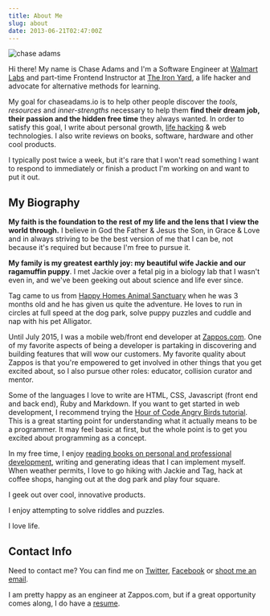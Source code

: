 ```yaml
---
title: About Me
slug: about
date: 2013-06-21T02:47:00Z
---
```


![chase adams](/img/chaseadamsio.png)

Hi there! My name is Chase Adams and I'm a Software Engineer at [Walmart Labs](http://www.walmartlabs.com) and part-time Frontend Instructor at <a href="http://www.theironyard.com">The Iron Yard</a>, a life hacker and advocate for alternative methods for learning.

My goal for chaseadams.io is to help other people discover the *tools*, *resources* and *inner-strengths* necessary to help them **find their dream job, their passion and the hidden free time** they always wanted. In order to satisfy this goal, I write about personal growth, [life hacking](/hacker/) & web technologies. I also write reviews on books, software, hardware and other cool products.

I typically post twice a week, but it's rare that I won't read something I want to respond to immediately or finish a product I'm working on and want to put it out.

## My Biography

**My faith is the foundation to the rest of my life and the lens that I view the world through.** I believe in God the Father & Jesus the Son, in Grace & Love and in always striving to be the best version of me that I can be, not because it's required but because I'm free to pursue it.

**My family is my greatest earthly joy: my beautiful wife Jackie and our ragamuffin puppy**. I met Jackie over a fetal pig in a biology lab that I wasn't even in, and we've been geeking out about science and life ever since.

Tag came to us from [Happy Homes Animal Sanctuary][8] when he was 3 months old and he has given us quite the adventure. He loves to run in circles at full speed at the dog park, solve puppy puzzles and cuddle and nap with his pet Alligator.

Until July 2015, I was a mobile web/front end developer at [Zappos.com][9]. One of my favorite aspects of being a developer is partaking in discovering and building features that will wow our customers. My favorite quality about Zappos is that you're empowered to get involved in other things that you get excited about, so I also pursue other roles: educator, collision curator and mentor.

Some of the languages I love to write are HTML, CSS, Javascript (front end and back end), Ruby and Markdown. If you want to get started in web development, I recommend trying the [Hour of Code Angry Birds tutorial][10]. This is a great starting point for understanding what it actually means to be a programmer. It may feel basic at first, but the whole point is to get you excited about programming as a concept.

In my free time, I enjoy [reading books on personal and professional development][11], writing and generating ideas that I can implement myself. When weather permits, I love to go hiking with Jackie and Tag, hack at coffee shops, hanging out at the dog park and play four square.

I geek out over cool, innovative products.

I enjoy attempting to solve riddles and puzzles.

I love life.

## Contact Info

Need to contact me? You can find me on [Twitter][12], [Facebook][13] or [shoot me an email][14].

I am pretty happy as an engineer at Zappos.com, but if a great opportunity comes along, I do have a [resume][15].

[1]: /2013/12/08/my-story-why-i-believe-in-the-hour-of-code-initiative/
 [2]: /2014/01/14/the-dangers-of-a-controversial-statement-without-context/
 [3]: /2013/11/07/dear-developer-use-tools-dont-be-one/
 [4]: /2013/10/15/my-eulogy/
 [5]: http://bit.ly/1e4yusU
 [6]: http://bit.ly/19RXcgu
 [7]: http://www.realchaseadams.com/imgs/2014/01/me_and_tag-300x300.jpg
 [8]: http://happyhomeanimalsanctuary.org/
 [9]: http://www.zappos.com
 [10]: http://learn.code.org/hoc/1
 [11]: http://bit.ly/1hqSp4S
 [12]: http://www.twitter.com/chaseadamsio
 [13]: http://www.facebook.com/realchaseadams
 [14]: http://www.google.com/recaptcha/mailhide/d?k=01FsOpvbvqvPQdOrNwPvOdyQ==&c=pq2UNndrKs-6jo7TNkqNZTgacR2nICT5BsBHfEsx09I=
 [15]: http://www.chaseadams.io/resume/
